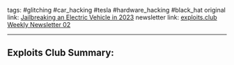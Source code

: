tags: #glitching #car_hacking #tesla #hardware_hacking #black_hat
original link:  [Jailbreaking an Electric Vehicle in 2023](https://www.youtube.com/watch?v=5tLNRk7mZXo&t=18s&ab_channel=BlackHat&ref=blog.exploits.club)
newsletter link: [exploits.club Weekly Newsletter 02](https://blog.exploits.club/exploits-club-weekly-newsletter-02/)

---
## Exploits Club Summary:
> 